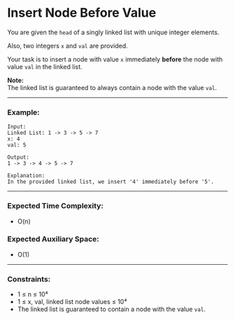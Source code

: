 # Insert Node Before Value

You are given the `head` of a singly linked list with unique integer elements.

Also, two integers `x` and `val` are provided.

Your task is to insert a node with value `x` immediately **before** the node with value `val` in the linked list.

**Note:**  
The linked list is guaranteed to always contain a node with the value `val`.

---

### Example:
```
Input:
Linked List: 1 -> 3 -> 5 -> 7
x: 4
val: 5

Output:
1 -> 3 -> 4 -> 5 -> 7

Explanation:
In the provided linked list, we insert '4' immediately before '5'.
```

---

### Expected Time Complexity:
- O(n)

### Expected Auxiliary Space:
- O(1)

---

### Constraints:
- 1 ≤ n ≤ 10⁴  
- 1 ≤ x, val, linked list node values ≤ 10⁴  
- The linked list is guaranteed to contain a node with the value `val`.
